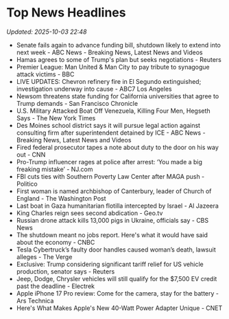 # Top News Headlines

_Updated: 2025-10-03 22:48_

- Senate fails again to advance funding bill, shutdown likely to extend into next week - ABC News - Breaking News, Latest News and Videos
- Hamas agrees to some of Trump's plan but seeks negotiations - Reuters
- Premier League: Man United & Man City to pay tribute to synagogue attack victims - BBC
- LIVE UPDATES: Chevron refinery fire in El Segundo extinguished; investigation underway into cause - ABC7 Los Angeles
- Newsom threatens state funding for California universities that agree to Trump demands - San Francisco Chronicle
- U.S. Military Attacked Boat Off Venezuela, Killing Four Men, Hegseth Says - The New York Times
- Des Moines school district says it will pursue legal action against consulting firm after superintendent detained by ICE - ABC News - Breaking News, Latest News and Videos
- Fired federal prosecutor tapes a note about duty to the door on his way out - CNN
- Pro-Trump influencer rages at police after arrest: ‘You made a big freaking mistake’ - NJ.com
- FBI cuts ties with Southern Poverty Law Center after MAGA push - Politico
- First woman is named archbishop of Canterbury, leader of Church of England - The Washington Post
- Last boat in Gaza humanitarian flotilla intercepted by Israel - Al Jazeera
- King Charles reign sees second abdication - Geo.tv
- Russian drone attack kills 13,000 pigs in Ukraine, officials say - CBS News
- The shutdown meant no jobs report. Here's what it would have said about the economy - CNBC
- Tesla Cybertruck’s faulty door handles caused woman’s death, lawsuit alleges - The Verge
- Exclusive: Trump considering significant tariff relief for US vehicle production, senator says - Reuters
- Jeep, Dodge, Chrysler vehicles will still qualify for the $7,500 EV credit past the deadline - Electrek
- Apple iPhone 17 Pro review: Come for the camera, stay for the battery - Ars Technica
- Here's What Makes Apple's New 40-Watt Power Adapter Unique - CNET